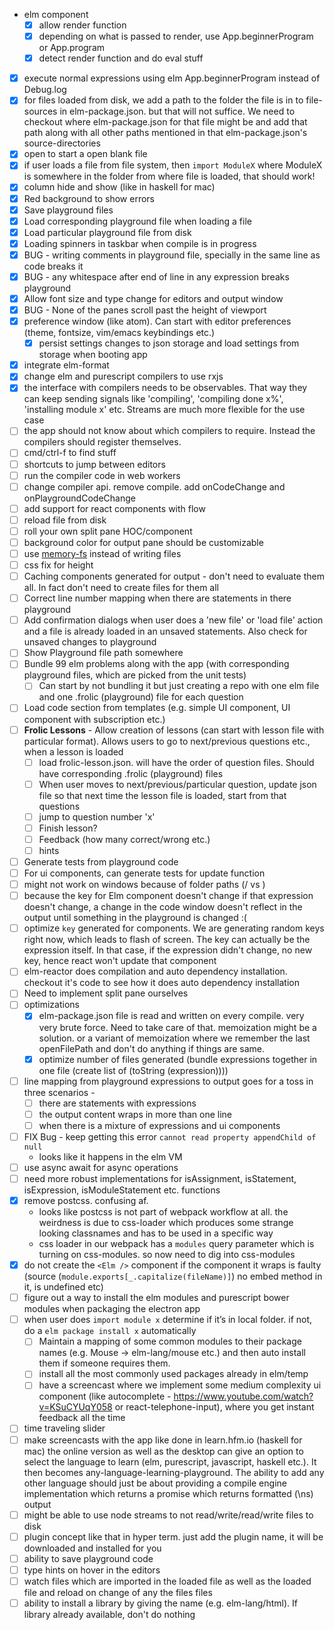- elm component
    - [x] allow render function
    - [x] depending on what is passed to render, use App.beginnerProgram or App.program
    - [x] detect render function and do eval stuff
- [x] execute normal expressions using elm App.beginnerProgram instead of Debug.log
- [x] for files loaded from disk, we add a path to the folder the file is in to file-sources in elm-package.json. but that will not suffice. We need to checkout where elm-package.json for that file might be and add that path along with all other paths mentioned in that elm-package.json's source-directories
- [x] open to start a open blank file
- [x] if user loads a file from file system, then `import ModuleX` where ModuleX is somewhere in the folder from where file is loaded, that should work!
- [x] column hide and show (like in haskell for mac)
- [x] Red background to show errors
- [x] Save playground files
- [x] Load corresponding playground file when loading a file
- [x] Load particular playground file from disk
- [x] Loading spinners in taskbar when compile is in progress
- [x] BUG - writing comments in playground file, specially in the same line as code breaks it
- [x] BUG - any whitespace after end of line in any expression breaks playground
- [x] Allow font size and type change for editors and output window
- [x] BUG - None of the panes scroll past the height of viewport
- [x] preference window (like atom). Can start with editor preferences (theme, fontsize, vim/emacs keybindings etc.)
    - [x] persist settings changes to json storage and load settings from storage when booting app
- [x] integrate elm-format
- [x] change elm and purescript compilers to use rxjs
- [x] the interface with compilers needs to be observables. That way they can keep sending signals like 'compiling', 'compiling done x%', 'installing module x' etc. Streams are much more flexible for the use case
- [ ] the app should not know about which compilers to require. Instead the compilers should register themselves.
- [ ] cmd/ctrl-f to find stuff
- [ ] shortcuts to jump between editors
- [ ] run the compiler code in web workers
- [ ] change compiler api. remove compile. add onCodeChange and onPlaygroundCodeChange
- [ ] add support for react components with flow
- [ ] reload file from disk
- [ ] roll your own split pane HOC/component
- [ ] background color for output pane should be customizable
- [ ] use [memory-fs](https://www.npmjs.com/package/memory-fs) instead of writing files
- [ ] css fix for height
- [ ] Caching components generated for output - don't need to evaluate them all. In fact don't need to create files for them all
- [ ] Correct line number mapping when there are statements in there playground
- [ ] Add confirmation dialogs when user does a 'new file' or 'load file' action and a file is already loaded in an unsaved statements. Also check for unsaved changes to playground
- [ ] Show Playground file path somewhere
- [ ] Bundle 99 elm problems along with the app (with corresponding playground files, which are picked from the unit tests)
    - [ ] Can start by not bundling it but just creating a repo with one elm file and one .frolic (playground) file for each question
- [ ] Load code section from templates (e.g. simple UI component, UI component with subscription etc.)
- [ ] **Frolic Lessons** - Allow creation of lessons (can start with lesson file with particular format). Allows users to go to next/previous questions etc., when a lesson is loaded
    - [ ] load frolic-lesson.json. will have the order of question files. Should have corresponding .frolic (playground) files
    - [ ] When user moves to next/previous/particular question, update json file so that next time the lesson file is loaded, start from that questions
    - [ ] jump to question number 'x'
    - [ ] Finish lesson?
    - [ ] Feedback (how many correct/wrong etc.)
    - [ ] hints
- [ ] Generate tests from playground code
- [ ] For ui components, can generate tests for update function
- [ ] might not work on windows because of folder paths (/ vs \)
- [ ] because the key for Elm component doesn't change if that expression doesn't change, a change in the code window doesn't reflect in the output until something in the playground is changed :(
- [ ] optimize `key` generated for <Elm /> components. We are generating random keys right now, which leads to flash of screen. The key can actually be the expression itself. In that case, if the expression didn't change, no new key, hence react won't update that component
- [ ] elm-reactor does compilation and auto dependency installation. checkout it's code to see how it does auto dependency installation
- [ ] Need to implement split pane ourselves
- [ ] optimizations
    - [x] elm-package.json file is read and written on every compile. very very brute force. Need to take care of that. memoization might be a solution. or a variant of memoization where we remember the last openFilePath and don't do anything if things are same.
    - [x] optimize number of files generated (bundle expressions together in one file (create list of (toString (expression))))
- [ ] line mapping from playground expressions to output goes for a toss in three scenarios -
    - [ ] there are statements with expressions
    - [ ] the output content wraps in more than one line
    - [ ] when there is a mixture of expressions and ui components
- [ ] FIX Bug - keep getting this error `cannot read property appendChild of null`
    - looks like it happens in the elm VM
- [ ] use async await for async operations
- [ ] need more robust implementations for isAssignment, isStatement, isExpression, isModuleStatement etc. functions
- [x] remove postcss. confusing af.
    - looks like postcss is not part of webpack workflow at all. the weirdness is due to css-loader which produces some strange looking classnames and has to be used in a specific way
    - css loader in our webpack has a `modules` query parameter which is turning on css-modules. so now need to dig into css-modules
- [x] do not create the `<Elm />` component if the component it wraps is faulty (source (`module.exports[_.capitalize(fileName)]`) no embed method in it, is undefined etc)
- [ ] figure out a way to install the elm modules and purescript bower modules when packaging the electron app
- [ ] when user does `import module x` determine if it’s in local folder. if not, do a `elm package install x` automatically
    - [ ] Maintain a mapping of some common modules to their package names (e.g. Mouse -> elm-lang/mouse etc.) and then auto install them if someone requires them.
    - [ ] install all the most commonly used packages already in elm/temp
   - [ ] have a screencast where we implement some medium complexity ui component (like autocomplete - https://www.youtube.com/watch?v=KSuCYUqY058 or react-telephone-input), where you get instant feedback all the time
- [ ] time traveling slider
- [ ] make screencasts with the app like done in learn.hfm.io (haskell for mac)
the online version as well as the desktop can give an option to select the language to learn (elm, purescript, javascript, haskell etc.). It then becomes any-language-learning-playground. The ability to add any other language should just be about providing a compile engine implementation which returns a promise which returns formatted (\ns) output
- [ ] might be able to use node streams to not read/write/read/write files to disk
- [ ] plugin concept like that in hyper term. just add the plugin name, it will be downloaded and installed for you
- [ ] ability to save playground code
- [ ] type hints on hover in the editors
- [ ] watch files which are imported in the loaded file as well as the loaded file and reload on change of any the files files
- [ ] ability to install a library by giving the name (e.g. elm-lang/html). If library already available, don't do nothing
